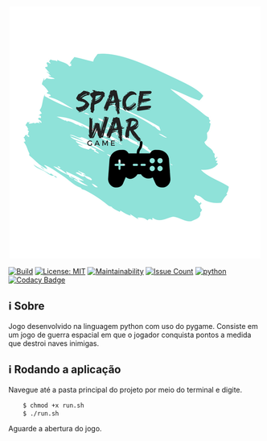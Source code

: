 <p align="center"><a href="image" target="_blank"><img width="500"src="logo/game.png"></a></p>

<a href="https://travis-ci.org/fga-gpp-mds/2018.1_Gerencia_mais"><img src="https://travis-ci.org/fga-gpp-mds/2018.1_Gerencia_mais.svg?branch=master" alt="Build"></a>
<a href="https://opensource.org/licenses/MIT"><img src="https://img.shields.io/badge/License-MIT-blue.svg" alt="License: MIT"></a>
[![Maintainability](https://api.codeclimate.com/v1/badges/64738ee969d33a163cfb/maintainability)](https://codeclimate.com/github/Eduardojvr/Space_War_Game/maintainability)
  <a href="https://codeclimate.com/github/Eduardojvr/Space_War_Game"><img src="https://codeclimate.com/github/Eduardojvr/Space_War_Game/badges/issue_count.svg" alt="Issue Count"></a> <a href='https://www.python.org/'><img src='https://img.shields.io/badge/Made%20with-Python-1f425f.svg' alt='python' /></a> 
  [![Codacy Badge](https://api.codacy.com/project/badge/Grade/c300fa3c35d5447e9bac86ce07f4d010)](https://www.codacy.com/app/Eduardojvr/Space_War_Game?utm_source=github.com&amp;utm_medium=referral&amp;utm_content=Eduardojvr/Space_War_Game&amp;utm_campaign=Badge_Grade)

## ℹ️ Sobre

Jogo desenvolvido na linguagem python com uso do pygame. Consiste em um jogo de guerra espacial em que o jogador conquista pontos a medida que destroi naves inimigas.

## ℹ️ Rodando a aplicação

Navegue até a pasta principal do projeto por meio do terminal e digite.
```Terminal
	$ chmod +x run.sh
	$ ./run.sh
```
Aguarde a abertura do jogo.
